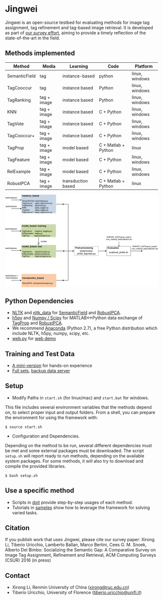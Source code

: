 # Jingwei #

Jingwei is an open-source testbed for evaluating methods for image tag assignment, tag refinement and tag-based image retrieval. It is developed as part of [our survey effort](http://arxiv.org/abs/1503.08248), aiming to provide a timely reflection of the state-of-the-art in the field.


## Methods implemented ##

Method        | Media         | Learning       | Code          | Platform
------------- | ------------- | -------------  | ------------- | -------------
SemanticField | tag           | instance-based | python        | linux, windows
TagCooccur    |	tag           |	instance based | Python        | linux, windows
TagRanking    |	tag + image   |	instance based | Python        | linux, windows
KNN           | tag + image   | instance based | C + Python    | linux, windows
TagVote       | tag + image   | instance based | C + Python    | linux, windows
TagCooccur+   |	tag + image   | instance based | C + Python    | linux, windows
TagProp	      | tag + image   | model based    | C + Matlab + Python | linux
TagFeature    |	tag + image   | model based    | C + Python    | linux, windows    
RelExample    | tag + image   | model based   |	C + Python     | linux, windows
RobustPCA     | tag + image   | transduction based | C + Matlab + Python | linux


![Code architecture: A high-level view](code-framework.png)

## Python Dependencies ##

* [NLTK](http://www.nltk.org) and [nltk\_data](https://drive.google.com/file/d/0B89Vll9z5OVEQkN1cmlGVlB5RTA/view?usp=sharing) for [SemanticField](instance_based/dosemtagrel.py) and [RobustPCA](transduction_based/robustpca/robustpca.py).
* [h5py](http://www.h5py.org) and [Numpy / Scipy](http://www.scipy.org) for MATLAB<->Python data exchange of [TagProp](model_based/tagprop/tagprop.py) and [RobustPCA](transduction_based/robustpca/robustpca.py).
* We recommend [Anaconda](https://www.continuum.io/downloads) (Python 2.7), a free Python distribution which include NLTK, h5py, numpy, scipy, etc.
* [web.py](http://webpy.org/) for [web demo](visualize/webdemo)

## Training and Test Data ##

* [A mini-version](http://www.micc.unifi.it/tagsurvey/downloads/mm15-tut.tar.gz) for hands-on experience
* [Full sets](http://www.micc.unifi.it/tagsurvey), [backup data server](http://www.mmc.ruc.edu.cn/research/tagsurvey/data.html)

## Setup ##

* Modify Paths in ``start.sh`` (for linux/mac) and ``start.bat`` for windows.

This file includes several environment variables that the methods depend on, to select proper input and output folders.
From a shell, you can prepare the environment for using the framework with:
```
$ source start.sh 
```

* Configuration and Dependencies.

Depending on the method to be run, several different dependencies must be met and some external packages must be downloaded.
The script `setup.sh` will report ready to run methods, depending on the available system packages.
For some methods, it will also try to download and compile the provided libraries.
```
$ bash setup.sh 
```

## Use a specific method ##

* Scripts in [doit](doit) provide step-by-step usages of each method. 
* Tutorials in [samples](samples) show how to leverage the framework for solving varied tasks.

## Citation ###

If you publish work that uses Jingwei, please cite our survey paper: Xirong Li, Tiberio Uricchio, Lamberto Ballan, Marco Bertini, Cees G. M. Snoek, Alberto Del Bimbo: Socializing the Semantic Gap: A Comparative Survey on Image Tag Assignment, Refinement and Retrieval, ACM Computing Surveys (CSUR) 2016 (in press)

## Contact ##

* Xirong Li, Renmin University of China (xirong@ruc.edu.cn)
* Tiberio Uricchio, University of Florence (tiberio.uricchio@unifi.it)
